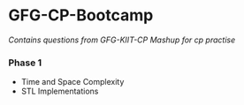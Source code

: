 # GFG-CP-Bootcamp

_Contains questions from GFG-KIIT-CP Mashup for cp practise_

### Phase 1
- Time and Space Complexity
- STL Implementations
